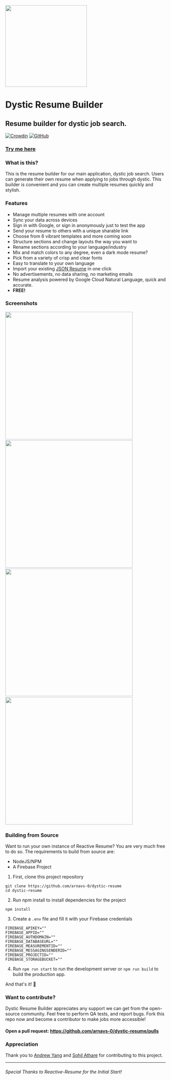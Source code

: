 <img src="https://i.imgur.com/JKI1USY.png" width="256px" />

# Dystic Resume Builder

## Resume builder for dystic job search.

[![Crowdin](https://badges.crowdin.net/reactive-resume/localized.svg)](https://crowdin.com/project/reactive-resume)
[![GitHub](https://img.shields.io/github/license/AmruthPillai/Reactive-Resume)](https://github.com/AmruthPillai/Reactive-Resume/blob/develop/LICENSE)

### [Try me here](https://dystic-test.web.app/)

### What is this?

This is the resume builder for our main application, dystic job search. Users can generate their own resume when applying to jobs through dystic. This builder is convenient and you can create multiple resumes quickly and stylish.

### Features

- Manage multiple resumes with one account
- Sync your data across devices
- Sign in with Google, or sign in anonymously just to test the app
- Send your resume to others with a unique sharable link
- Choose from 6 vibrant templates and more coming soon
- Structure sections and change layouts the way you want to
- Rename sections according to your language/industry
- Mix and match colors to any degree, even a dark mode resume?
- Pick from a variety of crisp and clear fonts
- Easy to translate to your own language
- Import your existing [JSON Resume](https://jsonresume.org/) in one click
- No advertisements, no data sharing, no marketing emails
- Resume analysis powered by Google Cloud Natural Language, quick and accurate.
- **FREE!**

### Screenshots

<img src="https://i.imgur.com/y0vHC9M.png" width="400px" />
&nbsp;
<img src="https://i.imgur.com/6vldAmN.png" width="400px" />
&nbsp;
<img src="https://i.imgur.com/Qb5oLB0.png" width="400px" />
&nbsp;
<img src="https://i.imgur.com/PHgIsNu.png" width="400px" />

### Building from Source

Want to run your own instance of Reactive Resume? You are very much free to do so. The requirements to build from source are:

- NodeJS/NPM
- A Firebase Project

1. First, clone this project repository

```
git clone https://github.com/arnavs-0/dystic-resume
cd dystic-resume
```

2. Run npm install to install dependencies for the project

```
npm install
```

3. Create a `.env` file and fill it with your Firebase credentials

```
FIREBASE_APIKEY=""
FIREBASE_APPID=""
FIREBASE_AUTHDOMAIN=""
FIREBASE_DATABASEURL=""
FIREBASE_MEASUREMENTID=""
FIREBASE_MESSAGINGSENDERID=""
FIREBASE_PROJECTID=""
FIREBASE_STORAGEBUCKET=""
```

4. Run `npm run start` to run the development server or `npm run build` to build the production app.

And that's it! 🎉

### Want to contribute?

Dystic Resume Builder appreciates any support we can get from the open-source community. Feel free to perform QA tests, and report bugs. Fork this repo now and become a contributor to make jobs more accessible!


#### Open a pull request: https://github.com/arnavs-0/dystic-resume/pulls

### Appreciation

Thank you to [Andrew Yang](https://github.com/andytubeee) and [Sohil Athare](https://www.linkedin.com/in/sohil-athare-450a9a1a9/) for contributing to this project.

---

###### Special Thanks to Reactive-Resume for the Initial Start!

